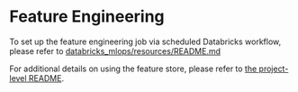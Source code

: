 # Feature Engineering
To set up the feature engineering job via scheduled Databricks workflow, please refer to [databricks_mlops/resources/README.md](../resources/README.md)

For additional details on using the feature store, please refer to [the project-level README](../README.md).
